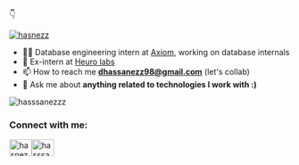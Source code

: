 👇
<p align="left"> <a href="https://twitter.com/hasnezz" target="blank"><img src="https://img.shields.io/twitter/follow/hasnezz" alt="hasnezz" /></a>
 </p>

- 👷‍♂️ Database engineering intern at [Axiom](https://axiom.co), working on database internals
- 💼 Ex-intern at [Heuro labs](https://www.linkedin.com/company/heuro-labs)
- 📫 How to reach me **dhassanezz98@gmail.com** (let's collab)
- 💬 Ask me about **anything related to technologies I work with :)**

<p align="left"> <img src="https://komarev.com/ghpvc/?username=hasssanezzz&label=Profile%20views&color=0e75b6&style=flat" alt="hasssanezzz" /> </p>

<h3 align="left">Connect with me:</h3>
<p align="left">
<a href="https://twitter.com/hasnezz" target="blank"><img align="center" src="https://raw.githubusercontent.com/rahuldkjain/github-profile-readme-generator/master/src/images/icons/Social/twitter.svg" alt="hasnezz" height="30" width="40" /></a><a href="https://linkedin.com/in/hasssanezz" target="blank"><img align="center" src="https://raw.githubusercontent.com/rahuldkjain/github-profile-readme-generator/master/src/images/icons/Social/linked-in-alt.svg" alt="hasssanezz" height="30" width="40" /></a>
